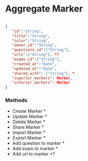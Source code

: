 # Aggregate Marker

```json

{
   "id":"String",
   "title":"String",
   "color":"String",
   "owner_id":"String",
   "questions_id":["String"],
   "urls":["String"], *?
   "exams_id":["String"],
   "created_at":"Date",
   "updated_at":"Date",
   "shared_with": ["String"], *
   "superior_markers": Marker,
   "inferior_markers": Marker
}

```
### Methods 

- Create Marker *
- Update Marker *
- Delete Marker *
- Share Marker *
- Import Marker *
- Export Marker *
- Add question to marker *
- Add exam to marker *
- Add url to marker *?
